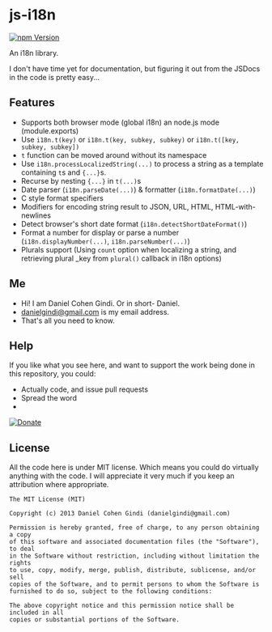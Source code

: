 js-i18n
=======

[![npm Version](https://badge.fury.io/js/js-i18n.png)](https://npmjs.org/package/js-i18n)

An i18n library.

I don't have time yet for documentation, but figuring it out from the JSDocs in the code is pretty easy...

## Features

* Supports both browser mode (global i18n) an node.js mode (module.exports)
* Use `i18n.t(key)` or `i18n.t(key, subkey, subkey)` or `i18n.t([key, subkey, subkey])`
* `t` function can be moved around without its namespace
* Use `i18n.processLocalizedString(...)` to process a string as a template containing `t`s and `{...}`s.
* Recurse by nesting `{...}` in `t(...)`s
* Date parser (`i18n.parseDate(...)`) & formatter (`i18n.formatDate(...)`)
* C style format specifiers
* Modifiers for encoding string result to JSON, URL, HTML, HTML-with-newlines
* Detect browser's short date format (`i18n.detectShortDateFormat()`)
* Format a number for display or parse a number (`i18n.displayNumber(...)`, `i18n.parseNumber(...)`)
* Plurals support (Using `count` option when localizing a string, and retrieving plural _key from `plural()` callback in i18n options)

## Me
* Hi! I am Daniel Cohen Gindi. Or in short- Daniel.
* danielgindi@gmail.com is my email address.
* That's all you need to know.

## Help

If you like what you see here, and want to support the work being done in this repository, you could:
* Actually code, and issue pull requests
* Spread the word
* 
[![Donate](https://www.paypalobjects.com/en_US/i/btn/btn_donate_LG.gif)](https://www.paypal.com/cgi-bin/webscr?cmd=_s-xclick&hosted_button_id=CHRDHZE79YTMQ)

## License

All the code here is under MIT license. Which means you could do virtually anything with the code.
I will appreciate it very much if you keep an attribution where appropriate.

    The MIT License (MIT)
    
    Copyright (c) 2013 Daniel Cohen Gindi (danielgindi@gmail.com)
    
    Permission is hereby granted, free of charge, to any person obtaining a copy
    of this software and associated documentation files (the "Software"), to deal
    in the Software without restriction, including without limitation the rights
    to use, copy, modify, merge, publish, distribute, sublicense, and/or sell
    copies of the Software, and to permit persons to whom the Software is
    furnished to do so, subject to the following conditions:
    
    The above copyright notice and this permission notice shall be included in all
    copies or substantial portions of the Software.
